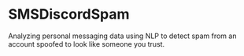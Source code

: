 # SMSDiscordSpam
Analyzing personal messaging data using NLP to detect spam from an account spoofed to look like someone you trust. 
